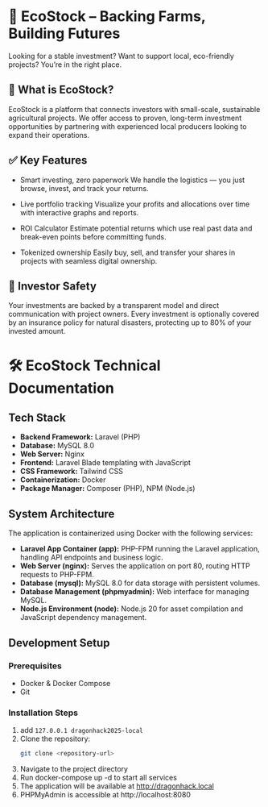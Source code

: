 # 🌿 EcoStock – Backing Farms, Building Futures

Looking for a stable investment? Want to support local, eco-friendly projects? You’re in the right place.

## 🚜 What is EcoStock?
EcoStock is a platform that connects investors with small-scale, sustainable agricultural projects. We offer access to proven, long-term investment opportunities by partnering with experienced local producers looking to expand their operations.

## ✅ Key Features

* Smart investing, zero paperwork
We handle the logistics — you just browse, invest, and track your returns.

* Live portfolio tracking
Visualize your profits and allocations over time with interactive graphs and reports.

* ROI Calculator
Estimate potential returns which use real past data and break-even points before committing funds.

* Tokenized ownership
Easily buy, sell, and transfer your shares in projects with seamless digital ownership.

## 🔐 Investor Safety
Your investments are backed by a transparent model and direct communication with project owners. Every investment is optionally covered by an insurance policy for natural disasters, protecting up to 80% of your invested amount.

# 🛠️ EcoStock Technical Documentation

## Tech Stack

- **Backend Framework:** Laravel (PHP)  
- **Database:** MySQL 8.0  
- **Web Server:** Nginx  
- **Frontend:** Laravel Blade templating with JavaScript  
- **CSS Framework:** Tailwind CSS  
- **Containerization:** Docker  
- **Package Manager:** Composer (PHP), NPM (Node.js)

## System Architecture

The application is containerized using Docker with the following services:

- **Laravel App Container (app):** PHP-FPM running the Laravel application, handling API endpoints and business logic.
- **Web Server (nginx):** Serves the application on port 80, routing HTTP requests to PHP-FPM.
- **Database (mysql):** MySQL 8.0 for data storage with persistent volumes.
- **Database Management (phpmyadmin):** Web interface for managing MySQL.
- **Node.js Environment (node):** Node.js 20 for asset compilation and JavaScript dependency management.

## Development Setup

### Prerequisites

- Docker & Docker Compose  
- Git  

### Installation Steps

1. add `127.0.0.1 dragonhack2025-local`
2. Clone the repository:
   ```bash
   git clone <repository-url>
3. Navigate to the project directory
4. Run docker-compose up -d to start all services
5. The application will be available at http://dragonhack.local
6. PHPMyAdmin is accessible at http://localhost:8080


